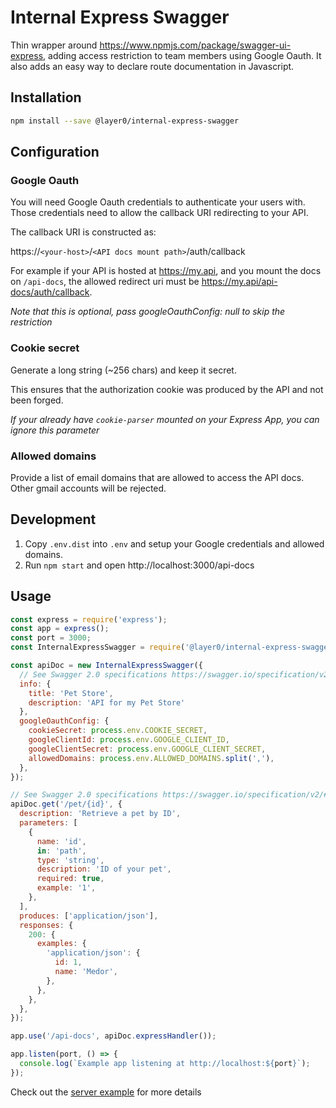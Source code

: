 # Internal Express Swagger

Thin wrapper around https://www.npmjs.com/package/swagger-ui-express, adding access restriction to team members using Google Oauth.
It also adds an easy way to declare route documentation in Javascript.

## Installation

```bash
npm install --save @layer0/internal-express-swagger
```

## Configuration

### Google Oauth

You will need Google Oauth credentials to authenticate your users with. Those credentials need to allow the callback URI redirecting to your API.

The callback URI is constructed as:

https://`<your-host>`/`<API docs mount path>`/auth/callback

For example if your API is hosted at https://my.api, and you mount the docs on `/api-docs`, the allowed redirect uri must be https://my.api/api-docs/auth/callback.

*Note that this is optional, pass googleOauthConfig: null to skip the restriction*

### Cookie secret

Generate a long string (~256 chars) and keep it secret.

This ensures that the authorization cookie was produced by the API and not been forged.

*If your already have `cookie-parser` mounted on your Express App, you can ignore this parameter*

### Allowed domains

Provide a list of email domains that are allowed to access the API docs. Other gmail accounts will be rejected.

## Development

1. Copy `.env.dist` into `.env` and setup your Google credentials and allowed domains.
1. Run `npm start` and open http://localhost:3000/api-docs

## Usage

```js 
const express = require('express');
const app = express();
const port = 3000;
const InternalExpressSwagger = require('@layer0/internal-express-swagger');

const apiDoc = new InternalExpressSwagger({
  // See Swagger 2.0 specifications https://swagger.io/specification/v2/#info-object for 'info' field
  info: {
    title: 'Pet Store',
    description: 'API for my Pet Store'
  },
  googleOauthConfig: {
    cookieSecret: process.env.COOKIE_SECRET,
    googleClientId: process.env.GOOGLE_CLIENT_ID,
    googleClientSecret: process.env.GOOGLE_CLIENT_SECRET,
    allowedDomains: process.env.ALLOWED_DOMAINS.split(','),
  },
});

// See Swagger 2.0 specifications https://swagger.io/specification/v2/#paths-object for the 'path' field
apiDoc.get('/pet/{id}', {
  description: 'Retrieve a pet by ID',
  parameters: [
    {
      name: 'id',
      in: 'path',
      type: 'string',
      description: 'ID of your pet',
      required: true,
      example: '1',
    },
  ],
  produces: ['application/json'],
  responses: {
    200: {
      examples: {
        'application/json': {
          id: 1,
          name: 'Medor',
        },
      },
    },
  },
});

app.use('/api-docs', apiDoc.expressHandler());

app.listen(port, () => {
  console.log(`Example app listening at http://localhost:${port}`);
});
```

Check out the [server example](server-example.js) for more details

